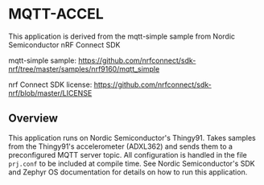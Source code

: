 # MQTT-ACCEL

This application is derived from the mqtt-simple sample from Nordic Semiconductor nRF Connect SDK

mqtt-simple sample: https://github.com/nrfconnect/sdk-nrf/tree/master/samples/nrf9160/mqtt_simple

nrf Connect SDK license: https://github.com/nrfconnect/sdk-nrf/blob/master/LICENSE

## Overview

This application runs on Nordic Semiconductor's Thingy91. Takes samples from the Thingy91's accelerometer
(ADXL362) and sends them to a preconfigured MQTT server topic.
All configuration is handled in the file `prj.conf` to be included at compile time.
See Nordic Semiconductor's SDK and Zephyr OS documentation for details on how to run this application.

